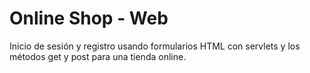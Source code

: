 # Online Shop - Web

Inicio de sesión y registro usando formularios HTML con servlets y los métodos get y post para una tienda online.